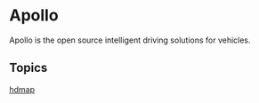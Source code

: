 # Apollo

Apollo is the open source intelligent driving solutions for vehicles.  

## Topics
[hdmap](./doc/hdmap.md)


